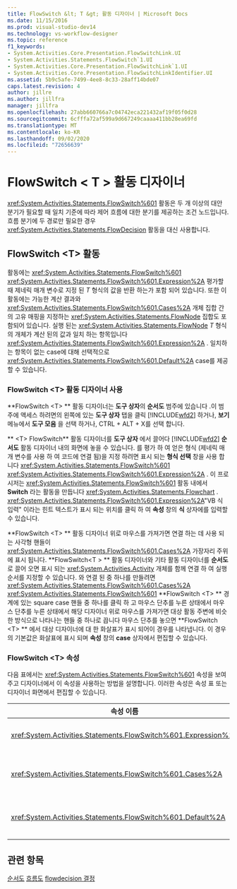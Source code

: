 ```yaml
---
title: FlowSwitch &lt; T &gt; 활동 디자이너 | Microsoft Docs
ms.date: 11/15/2016
ms.prod: visual-studio-dev14
ms.technology: vs-workflow-designer
ms.topic: reference
f1_keywords:
- System.Activities.Core.Presentation.FlowSwitchLink.UI
- System.Activities.Statements.FlowSwitch`1.UI
- System.Activities.Core.Presentation.FlowSwitchLink`1.UI
- System.Activities.Core.Presentation.FlowSwitchLinkIdentifier.UI
ms.assetid: 5b9c5afe-7499-4ee8-8c33-28aff14bde07
caps.latest.revision: 4
author: jillre
ms.author: jillfra
manager: jillfra
ms.openlocfilehash: 27abb660766a7c04742eca221432af19f05f0d28
ms.sourcegitcommit: 6cfffa72af599a9d667249caaaa411bb28ea69fd
ms.translationtype: MT
ms.contentlocale: ko-KR
ms.lasthandoff: 09/02/2020
ms.locfileid: "72656639"
---
```

# <a name="flowswitchlttgt-activity-designer"></a>FlowSwitch &lt; T &gt; 활동 디자이너
<xref:System.Activities.Statements.FlowSwitch%601> 활동은 두 개 이상의 대안 분기가 필요할 때 일치 기준에 따라 제어 흐름에 대한 분기를 제공하는 조건 노드입니다. 흐름 분기에 두 경로만 필요한 경우 <xref:System.Activities.Statements.FlowDecision> 활동을 대신 사용합니다.

## <a name="the-flowswitcht-activity"></a>FlowSwitch \<T> 활동
 활동에는 <xref:System.Activities.Statements.FlowSwitch%601> <xref:System.Activities.Statements.FlowSwitch%601.Expression%2A> 평가할 때 제네릭 매개 변수로 지정 된 *T* 형식의 값을 반환 하는가 포함 되어 있습니다. 또한 이 활동에는 가능한 계산 결과와 <xref:System.Activities.Statements.FlowSwitch%601.Cases%2A> 개체 집합 간의 고유 매핑을 지정하는 <xref:System.Activities.Statements.FlowNode> 집합도 포함되어 있습니다. 실행 된는 <xref:System.Activities.Statements.FlowNode> *T* 형식의 개체가 계산 된의 값과 일치 하는 항목입니다 <xref:System.Activities.Statements.FlowSwitch%601.Expression%2A> . 일치하는 항목이 없는 case에 대해 선택적으로 <xref:System.Activities.Statements.FlowSwitch%601.Default%2A> case를 제공할 수 있습니다.

### <a name="using-the-flowswitcht-activity-designer"></a>FlowSwitch \<T> 활동 디자이너 사용
 **FlowSwitch \<T> ** 활동 디자이너는 **도구 상자**의 **순서도** 범주에 있습니다 .이 범주에 액세스 하려면의 왼쪽에 있는 **도구 상자** 탭을 클릭 [!INCLUDE[wfd2](../includes/wfd2-md.md)] 하거나, **보기** 메뉴에서 **도구 모음** 을 선택 하거나, CTRL + ALT + X를 선택 합니다.

 ** \<T> FlowSwitch** 활동 디자이너를 **도구 상자** 에서 끌어다 [!INCLUDE[wfd2](../includes/wfd2-md.md)] **순서도** 활동 디자이너 내의 화면에 놓을 수 있습니다. 를 평가 하 여 얻은 형식 (제네릭 매개 변수를 사용 하 여 코드에 연결 됨)을 지정 하려면 표시 되는 **형식 선택** 창을 사용 합니다 <xref:System.Activities.Statements.FlowSwitch%601> <xref:System.Activities.Statements.FlowSwitch%601.Expression%2A> . 이 프로시저는 <xref:System.Activities.Statements.FlowSwitch%601> 활동 내에서 **Switch** 라는 활동을 만듭니다 <xref:System.Activities.Statements.Flowchart> . <xref:System.Activities.Statements.FlowSwitch%601.Expression%2A>"VB 식 입력" 이라는 힌트 텍스트가 표시 되는 위치를 클릭 하 여 **속성** 창의 **식** 상자에를 입력할 수 있습니다.

 **FlowSwitch \<T> ** 활동 디자이너 위로 마우스를 가져가면 연결 하는 데 사용 되는 사각형 핸들이 <xref:System.Activities.Statements.FlowSwitch%601.Cases%2A> 가장자리 주위에 표시 됩니다. **FlowSwitch<T \> ** 활동 디자이너와 기타 활동 디자이너를 **순서도**로 끌어 오면 표시 되는 <xref:System.Activities.Activity> 개체를 함께 연결 하 여 실행 순서를 지정할 수 있습니다. 와 연결 된 중 하나를 만들려면 <xref:System.Activities.Statements.FlowSwitch%601.Cases%2A> <xref:System.Activities.Statements.FlowSwitch%601> **FlowSwitch \<T> ** 경계에 있는 square case 핸들 중 하나를 클릭 하 고 마우스 단추를 누른 상태에서 마우스 단추를 누른 상태에서 해당 디자이너 위로 마우스를 가져가면 대상 활동 주변에 비슷한 방식으로 나타나는 핸들 중 하나로 끕니다 마우스 단추를 놓으면 **FlowSwitch \<T> ** 에서 대상 디자이너에 대 한 화살표가 표시 되어이 경우를 나타냅니다. 이 경우의 기본값은 화살표에 표시 되며 **속성** 창의 **case** 상자에서 편집할 수 있습니다.

### <a name="the-flowswitcht-properties"></a>FlowSwitch \<T> 속성
 다음 표에서는 <xref:System.Activities.Statements.FlowSwitch%601> 속성을 보여 주고 디자이너에서 이 속성을 사용하는 방법을 설명합니다. 이러한 속성은 속성 표 또는 디자이너 화면에서 편집할 수 있습니다.

|속성 이름|필수|사용량|
|-------------------|--------------|-----------|
|<xref:System.Activities.Statements.FlowSwitch%601.Expression%2A>|True|실행 경로에서 전환할 <xref:System.Activities.Statements.FlowSwitch%601.Cases%2A>를 결정하기 위해 계산할 식을 지정합니다.|
|<xref:System.Activities.Statements.FlowSwitch%601.Cases%2A>|False|<xref:System.Activities.Statements.FlowSwitch%601.Expression%2A> 계산으로 얻은 가능한 결과와 <xref:System.Activities.Statements.FlowNode> 개체 집합 간의 고유 매핑을 지정합니다.|
|<xref:System.Activities.Statements.FlowSwitch%601.Default%2A>|True|<xref:System.Activities.Statements.FlowSwitch%601.Expression%2A> 계산이 <xref:System.Activities.Statements.FlowSwitch%601.Cases%2A> 개체에 포함된 값 중 하나와 일치하지 않을 경우의 매핑을 지정합니다.|

## <a name="see-also"></a>관련 항목
 [순서도](../workflow-designer/flowchart-activity-designers.md) [흐름도](../workflow-designer/flowchart-activity-designer.md) [flowdecision 결정](../workflow-designer/flowdecision-activity-designer.md)